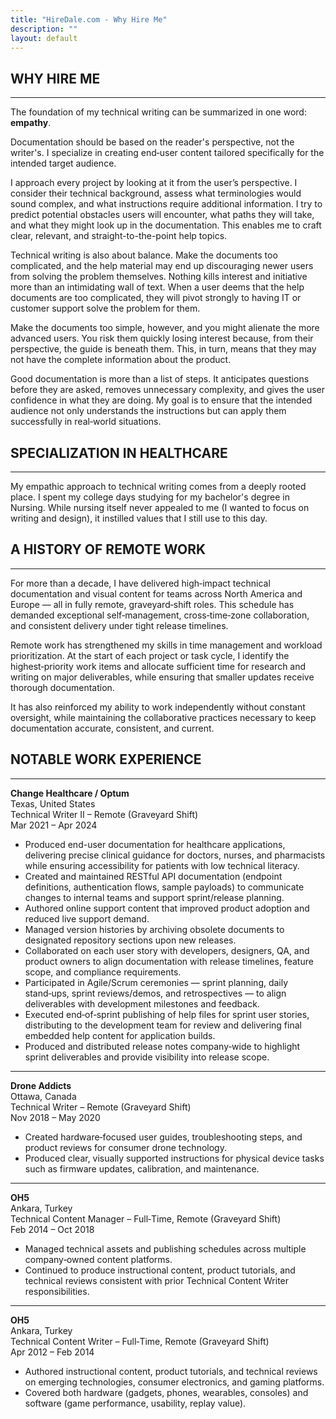 ```yaml
---
title: "HireDale.com - Why Hire Me"
description: ""
layout: default
---
```


## **WHY HIRE ME**
---

The foundation of my technical writing can be summarized in one word: **empathy**. 

Documentation should be based on the reader's perspective, not the writer's. I specialize in creating end‑user content tailored specifically for the intended target audience.

I approach every project by looking at it from the user’s perspective. I consider their technical background, assess what terminologies would sound complex, and what instructions require additional information. I try to predict potential obstacles users will encounter, what paths they will take, and what they might look up in the documentation. This enables me to craft clear, relevant, and straight-to-the-point help topics. 

Technical writing is also about balance. Make the documents too complicated, and the help material may end up discouraging newer users from solving the problem themselves. Nothing kills interest and initiative more than an intimidating wall of text. When a user deems that the help documents are too complicated, they will pivot strongly to having IT or customer support solve the problem for them. 

Make the documents too simple, however, and you might alienate the more advanced users. You risk them quickly losing interest because, from their perspective, the guide is beneath them. This, in turn, means that they may not have the complete information about the product.

Good documentation is more than a list of steps. It anticipates questions before they are asked, removes unnecessary complexity, and gives the user confidence in what they are doing. My goal is to ensure that the intended audience not only understands the instructions but can apply them successfully in real‑world situations.

## **SPECIALIZATION IN HEALTHCARE**
---

My empathic approach to technical writing comes from a deeply rooted place. I spent my college days studying for my bachelor's degree in Nursing. While nursing itself never appealed to me (I wanted to focus on writing and design), it instilled values that I still use to this day.


## **A HISTORY OF REMOTE WORK**
---

For more than a decade, I have delivered high‑impact technical documentation and visual content for teams across North America and Europe — all in fully remote, graveyard‑shift roles. This schedule has demanded exceptional self‑management, cross‑time‑zone collaboration, and consistent delivery under tight release timelines.

Remote work has strengthened my skills in time management and workload prioritization. At the start of each project or task cycle, I identify the highest‑priority work items and allocate sufficient time for research and writing on major deliverables, while ensuring that smaller updates receive thorough documentation.

It has also reinforced my ability to work independently without constant oversight, while maintaining the collaborative practices necessary to keep documentation accurate, consistent, and current.


## **NOTABLE WORK EXPERIENCE**
---

**Change Healthcare / Optum**  
Texas, United States  
Technical Writer II – Remote (Graveyard Shift)  
Mar 2021 – Apr 2024  

- Produced end-user documentation for healthcare applications, delivering precise clinical guidance for doctors, nurses, and pharmacists while ensuring accessibility for patients with low technical literacy.  
- Created and maintained RESTful API documentation (endpoint definitions, authentication flows, sample payloads) to communicate changes to internal teams and support sprint/release planning.  
- Authored online support content that improved product adoption and reduced live support demand.  
- Managed version histories by archiving obsolete documents to designated repository sections upon new releases.  
- Collaborated on each user story with developers, designers, QA, and product owners to align documentation with release timelines, feature scope, and compliance requirements.  
- Participated in Agile/Scrum ceremonies — sprint planning, daily stand‑ups, sprint reviews/demos, and retrospectives — to align deliverables with development milestones and feedback.  
- Executed end‑of‑sprint publishing of help files for sprint user stories, distributing to the development team for review and delivering final embedded help content for application builds.  
- Produced and distributed release notes company‑wide to highlight sprint deliverables and provide visibility into release scope.  

---

**Drone Addicts**  
Ottawa, Canada  
Technical Writer – Remote (Graveyard Shift)  
Nov 2018 – May 2020  

- Created hardware‑focused user guides, troubleshooting steps, and product reviews for consumer drone technology.  
- Produced clear, visually supported instructions for physical device tasks such as firmware updates, calibration, and maintenance.  

---

**OH5**  
Ankara, Turkey  
Technical Content Manager – Full‑Time, Remote (Graveyard Shift)  
Feb 2014 – Oct 2018  

- Managed technical assets and publishing schedules across multiple company‑owned content platforms.  
- Continued to produce instructional content, product tutorials, and technical reviews consistent with prior Technical Content Writer responsibilities.  

---

**OH5**  
Ankara, Turkey  
Technical Content Writer – Full‑Time, Remote (Graveyard Shift)  
Apr 2012 – Feb 2014  

- Authored instructional content, product tutorials, and technical reviews on emerging technologies, consumer electronics, and gaming platforms.  
- Covered both hardware (gadgets, phones, wearables, consoles) and software (game performance, usability, replay value).  
